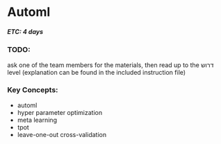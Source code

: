 # Automl
##### ETC: 4 days

### TODO:
ask one of the team members for the materials, then read up to the דרוש 
level (explanation can be found in the included instruction file)

### Key Concepts:
-   automl
-   hyper parameter optimization
-   meta learning
-   tpot
-   leave-one-out cross-validation